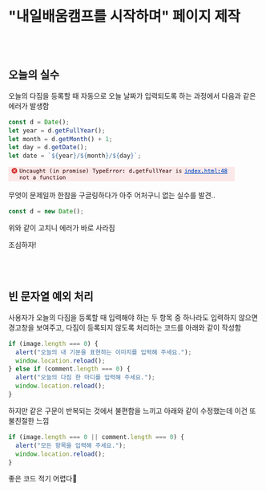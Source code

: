 # "내일배움캠프를 시작하며" 페이지 제작

<br>
<br>

## 오늘의 실수

오늘의 다짐을 등록할 때 자동으로 오늘 날짜가 입력되도록 하는 과정에서
다음과 같은 에러가 발생함

```js
const d = Date();
let year = d.getFullYear();
let month = d.getMonth() + 1;
let day = d.getDate();
let date = `${year}/${month}/${day}`;
```

![에러 이미지](../img/240418.png)

무엇이 문제일까 한참을 구글링하다가 아주 어처구니 없는 실수를 발견..

```js
const d = new Date();
```

위와 같이 고치니 에러가 바로 사라짐

조심하자!

<br>
<br>

## 빈 문자열 예외 처리

사용자가 오늘의 다짐을 등록할 때 입력해야 하는 두 항목 중 하나라도 입력하지 않으면 경고창을 보여주고, 다짐이 등록되지 않도록 처리하는 코드를 아래와 같이 작성함

```js
if (image.length === 0) {
  alert("오늘의 내 기분을 표현하는 이미지를 입력해 주세요.");
  window.location.reload();
} else if (comment.length === 0) {
  alert("오늘의 다짐 한 마디를 입력해 주세요.");
  window.location.reload();
}
```

하지만 같은 구문이 반복되는 것에서 불편함을 느끼고 아래와 같이 수정했는데 이건 또 불친절한 느낌

```js
if (image.length === 0 || comment.length === 0) {
  alert("모든 항목을 입력해 주세요.");
  window.location.reload();
}
```

좋은 코드 적기 어렵다🥲
